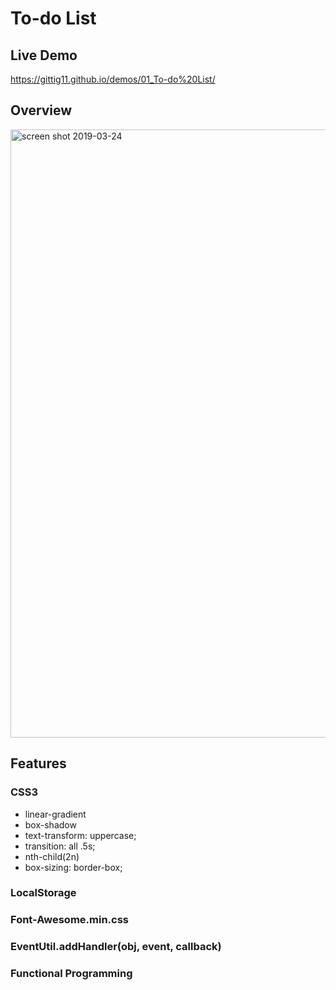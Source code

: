 # To-do List

## Live Demo

<https://gittig11.github.io/demos/01_To-do%20List/>

## Overview

<img width="973px" alt="screen shot 2019-03-24" src="https://i.loli.net/2019/03/24/5c973e3d4ea8d.png">


## Features

### CSS3

* linear-gradient
* box-shadow
* text-transform: uppercase;
* transition: all .5s;
* nth-child(2n)
* box-sizing: border-box;

### LocalStorage
### Font-Awesome.min.css
### EventUtil.addHandler(obj, event, callback)
### Functional Programming
